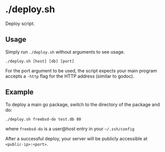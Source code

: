 # ./deploy.sh

Deploy script.

## Usage

Simply run `./deploy.sh` without arguments to see usage.

```
./deploy.sh [host] [db] [port]
```

For the port argument to be used, the script expects
your main program accepts a `-http` flag for the HTTP address
(similar to godoc).

## Example

To deploy a main go package, switch to the directory of the package and do:

```
./deploy.sh freebsd-do test.db 80
```

where `freebsd-do` is a user@host entry in your `~/.ssh/config`


After a successful deploy, your server will be publicly accessible
at `<public-ip>:<port>`.
